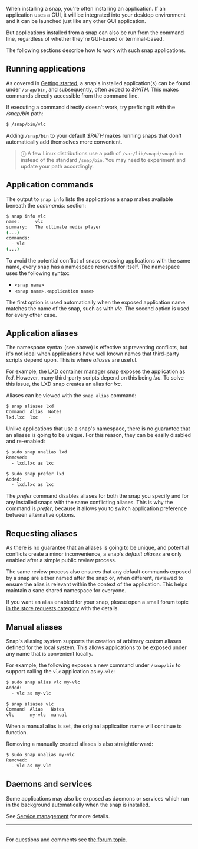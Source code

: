 

When installing a snap, you're often installing an application. If an application uses a GUI, it will be integrated into your desktop environment and it can be launched just like any other GUI application. 

But applications installed from a snap can also be run from the command line, regardless of whether they're GUI-based or terminal-based.

The following sections describe how to work with such snap applications.

## Running applications

As covered in [Getting started](getting-started.md), a snap's installed application(s) can be found under `/snap/bin`, and subsequently, often added to _$PATH_. This makes commands directly accessible from the command line. 

If executing a command directly doesn't work, try prefixing it with the */snap/bin* path:

```bash
$ /snap/bin/vlc
```
Adding `/snap/bin` to your default _$PATH_ makes running snaps that don't automatically add themselves more convenient.

> ⓘ A few Linux distributions use a path of `/var/lib/snapd/snap/bin` instead of the standard `/snap/bin`. You may need to experiment and update your path accordingly.

## Application commands

The output to `snap info` lists the applications a snap makes available beneath the *commands:* section:

```bash
$ snap info vlc
name:      vlc
summary:   The ultimate media player
(...)
commands:
  - vlc
(...)
```

To avoid the potential conflict of snaps exposing applications with the same name, every snap has a namespace reserved for itself.  The namespace uses the following syntax:

- `<snap name>`
- `<snap name>.<application name>`

The first option is used automatically when the exposed application name matches the name of the  snap, such as with *vlc*. The second option is used for every other case.

<h2 id='heading--aliases'>Application aliases</h2>

The namespace syntax (see above) is effective at preventing conflicts, but it's not ideal when applications have well known names that third-party scripts depend upon. This is where *aliases* are useful.

For example, the [LXD container manager](https://linuxcontainers.org/lxd/introduction/) snap exposes the application as *lxd*. However, many third-party scripts depend on this being  *lxc*. To solve this issue, the LXD snap creates an alias for *lxc*.

Aliases can be viewed with the `snap alias` command: 

```bash
$ snap aliases lxd
Command  Alias  Notes
lxd.lxc  lxc    -
```
Unlike applications that use a snap's namespace, there is no guarantee that an aliases is going to be unique. For this reason, they can be easily disabled and re-enabled:

```bash
$ sudo snap unalias lxd
Removed:
  - lxd.lxc as lxc

$ sudo snap prefer lxd 
Added:
  - lxd.lxc as lxc
```

The *prefer* command disables aliases for both the snap you specify and for any installed snaps with the same conflicting aliases. This is why the command is *prefer*, because it allows  you to switch application preference between alternative options.

## Requesting aliases

As there is no guarantee that an aliases is going to be unique, and potential conflicts create a minor inconvenience, a snap's *default aliases* are only enabled after a simple public review process.

The same review process also ensures that any default commands exposed by a snap are either named after the snap or, when different, reviewed to ensure the alias is relevant within the context of the application. This helps maintain a sane shared namespace for everyone.

If you want an alias enabled for your snap, please open a small forum topic [in the store requests category](https://forum.snapcraft.io/c/store-requests) with the details.

## Manual aliases

Snap's aliasing system supports the creation of arbitrary custom aliases defined for the local system. This allows applications to be exposed under any name that is convenient locally.

For example, the following exposes a new command under `/snap/bin` to support calling the `vlc` application as `my-vlc`:

```bash
$ sudo snap alias vlc my-vlc
Added:
  - vlc as my-vlc

$ snap aliases vlc
Command  Alias   Notes
vlc      my-vlc  manual
```

When a manual alias is set, the original application name will continue to function.

Removing a manually created aliases is also straightforward:

```bash
$ sudo snap unalias my-vlc    
Removed:
  - vlc as my-vlc
```

## Daemons and services

Some applications may also be exposed as daemons or services which run in the background automatically when the snap is installed.

See [Service management](service-management.md) for more details.<br><hr><br><div class='footer'>For questions and comments see <a href='https://forum.snapcraft.io/t/commands-and-aliases/3950'>the forum topic</a>.